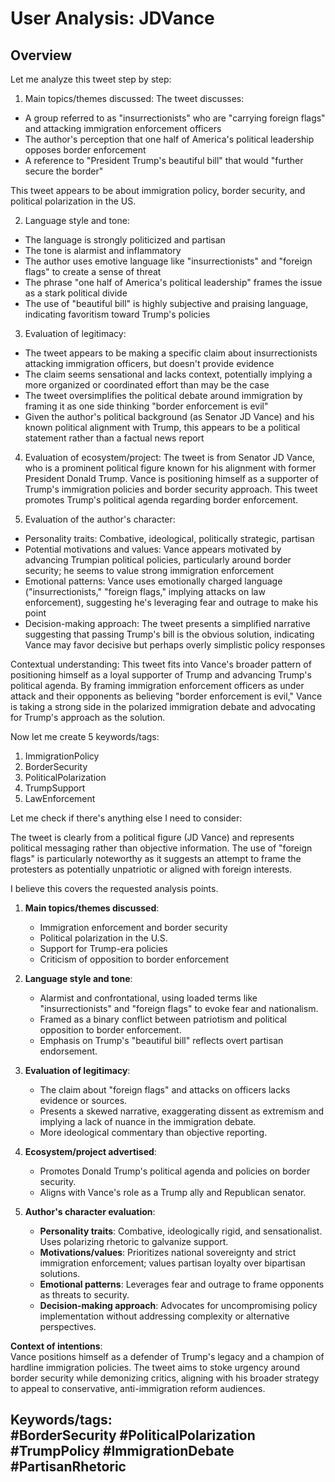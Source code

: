 # User Analysis: JDVance

## Overview

<think>
Let me analyze this tweet step by step:

1. Main topics/themes discussed:
The tweet discusses:
- A group referred to as "insurrectionists" who are "carrying foreign flags" and attacking immigration enforcement officers
- The author's perception that one half of America's political leadership opposes border enforcement
- A reference to "President Trump's beautiful bill" that would "further secure the border"

This tweet appears to be about immigration policy, border security, and political polarization in the US.

2. Language style and tone:
- The language is strongly politicized and partisan
- The tone is alarmist and inflammatory
- The author uses emotive language like "insurrectionists" and "foreign flags" to create a sense of threat
- The phrase "one half of America's political leadership" frames the issue as a stark political divide
- The use of "beautiful bill" is highly subjective and praising language, indicating favoritism toward Trump's policies

3. Evaluation of legitimacy:
- The tweet appears to be making a specific claim about insurrectionists attacking immigration officers, but doesn't provide evidence
- The claim seems sensational and lacks context, potentially implying a more organized or coordinated effort than may be the case
- The tweet oversimplifies the political debate around immigration by framing it as one side thinking "border enforcement is evil"
- Given the author's political background (as Senator JD Vance) and his known political alignment with Trump, this appears to be a political statement rather than a factual news report

4. Evaluation of ecosystem/project:
The tweet is from Senator JD Vance, who is a prominent political figure known for his alignment with former President Donald Trump. Vance is positioning himself as a supporter of Trump's immigration policies and border security approach. This tweet promotes Trump's political agenda regarding border enforcement.

5. Evaluation of the author's character:
- Personality traits: Combative, ideological, politically strategic, partisan
- Potential motivations and values: Vance appears motivated by advancing Trumpian political policies, particularly around border security; he seems to value strong immigration enforcement
- Emotional patterns: Vance uses emotionally charged language ("insurrectionists," "foreign flags," implying attacks on law enforcement), suggesting he's leveraging fear and outrage to make his point
- Decision-making approach: The tweet presents a simplified narrative suggesting that passing Trump's bill is the obvious solution, indicating Vance may favor decisive but perhaps overly simplistic policy responses

Contextual understanding:
This tweet fits into Vance's broader pattern of positioning himself as a loyal supporter of Trump and advancing Trump's political agenda. By framing immigration enforcement officers as under attack and their opponents as believing "border enforcement is evil," Vance is taking a strong side in the polarized immigration debate and advocating for Trump's approach as the solution.

Now let me create 5 keywords/tags:
1. ImmigrationPolicy
2. BorderSecurity
3. PoliticalPolarization
4. TrumpSupport
5. LawEnforcement

Let me check if there's anything else I need to consider:

The tweet is clearly from a political figure (JD Vance) and represents political messaging rather than objective information. The use of "foreign flags" is particularly noteworthy as it suggests an attempt to frame the protesters as potentially unpatriotic or aligned with foreign interests.

I believe this covers the requested analysis points.
</think>

1. **Main topics/themes discussed**:  
   - Immigration enforcement and border security  
   - Political polarization in the U.S.  
   - Support for Trump-era policies  
   - Criticism of opposition to border enforcement  

2. **Language style and tone**:  
   - Alarmist and confrontational, using loaded terms like "insurrectionists" and "foreign flags" to evoke fear and nationalism.  
   - Framed as a binary conflict between patriotism and political opposition to border enforcement.  
   - Emphasis on Trump's "beautiful bill" reflects overt partisan endorsement.  

3. **Evaluation of legitimacy**:  
   - The claim about "foreign flags" and attacks on officers lacks evidence or sources.  
   - Presents a skewed narrative, exaggerating dissent as extremism and implying a lack of nuance in the immigration debate.  
   - More ideological commentary than objective reporting.  

4. **Ecosystem/project advertised**:  
   - Promotes Donald Trump's political agenda and policies on border security.  
   - Aligns with Vance's role as a Trump ally and Republican senator.  

5. **Author's character evaluation**:  
   - **Personality traits**: Combative, ideologically rigid, and sensationalist. Uses polarizing rhetoric to galvanize support.  
   - **Motivations/values**: Prioritizes national sovereignty and strict immigration enforcement; values partisan loyalty over bipartisan solutions.  
   - **Emotional patterns**: Leverages fear and outrage to frame opponents as threats to security.  
   - **Decision-making approach**: Advocates for uncompromising policy implementation without addressing complexity or alternative perspectives.  

**Context of intentions**:  
Vance positions himself as a defender of Trump's legacy and a champion of hardline immigration policies. The tweet aims to stoke urgency around border security while demonizing critics, aligning with his broader strategy to appeal to conservative, anti-immigration reform audiences.  

**Keywords/tags**:  
#BorderSecurity #PoliticalPolarization #TrumpPolicy #ImmigrationDebate #PartisanRhetoric
---
